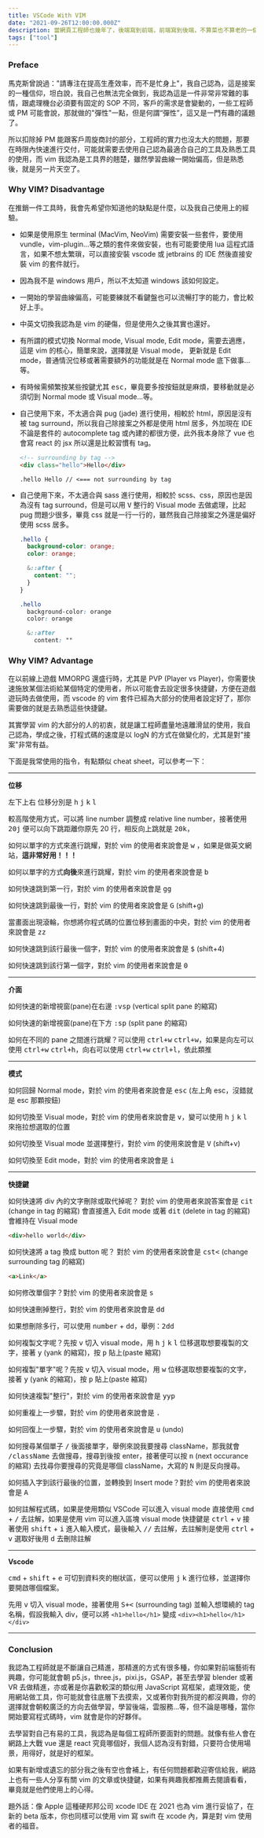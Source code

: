 ```yaml
---
title: VSCode With VIM
date: "2021-09-26T12:00:00.000Z"
description: 當網頁工程師也幾年了，後端寫到前端，前端寫到後端，不算菜也不算老的一個階段，除了自己公司網頁例行的維護及新案子，我也用下班時間兼做接案的工作，算是一種斜槓吧，所以我今天想跟大家聊聊如何增加自己的工作效率這議題，這篇會著重在我使用 vim 與 VSCode，<del>雖然我本身是比較常使用 Jetbrains 的 IDE 啦😅，畢竟我有時需要寫到後端的 database，這時 VSCode 就顯得比較不方便一點，但是不得不說 VSCode 是一個很棒的 editor，我小案子還是滿喜歡使用它的️🙃。</del>，目前已全改用 VSCode 來進行開發，資料庫 GUI 使用 tableplus（需付費，若不想付費可以使用 Sequel Pro），專案上近期都是需要在遠端主機開發居多，VSCode 在這方面實在是做得很好。
tags: ["tool"]
---
```


### Preface

馬克斯曾說過："請專注在提高生產效率，而不是忙身上"，我自己認為，這是接案的一種信仰，坦白說，我自己也無法完全做到，我認為這是一件非常非常難的事情，跟處理機台必須要有固定的 SOP 不同，客戶的需求是會變動的，一些工程師或 PM 可能會說，那就做的"彈性"一點，但是何謂“彈性”，這又是一門有趣的議題了。

所以扣除掉 PM 能跟客戶周旋商討的部分，工程師的實力也沒太大的問題，那要在時限內快速進行交付，可能就需要去使用自己認為最適合自己的工具及熟悉工具的使用，而 vim 我認為是工具界的翹楚，雖然學習曲線一開始偏高，但是熟悉後，就是另一片天空了。

### Why VIM? Disadvantage

在推銷一件工具時，我會先希望你知道他的缺點是什麼，以及我自己使用上的經驗。

- 如果是使用原生 terminal (MacVim, NeoVim) 需要安裝一些套件，要使用 vundle，vim-plugin...等之類的套件來做安裝，也有可能要使用 lua 這程式語言，如果不想太繁瑣，可以直接安裝 vscode 或 jetbrains 的 IDE 然後直接安裝 vim 的套件就行。
- 因為我不是 windows 用戶，所以不太知道 windows 該如何設定。
- 一開始的學習曲線偏高，可能要練就不看鍵盤也可以流暢打字的能力，會比較好上手。
- 中英文切換我認為是 vim 的硬傷，但是使用久之後其實也還好。
- 有所謂的模式切換 Normal mode, Visual mode, Edit mode，需要去適應，這是 vim 的核心，簡單來說，選擇就是 Visual mode， 更新就是 Edit mode，普通情況位移或著需要額外的功能就是在 Normal mode 底下做事...等。
- 有時候需頻繁按某些按鍵尤其 <kbd>esc</kbd>，畢竟要多按按鈕就是麻煩，要移動就是必須切到 Normal mode 或 Visual mode...等。
- 自己使用下來，不太適合與 pug (jade) 進行使用，相較於 html，原因是沒有被 tag surround，所以我自己除接案之外都是使用 html 居多，外加現在 IDE 不論是套件的 autocomplete tag 或內建的都很方便，此外我本身除了 vue 也會寫 react 的 jsx 所以還是比較習慣有 tag。

  ```html
  <!-- surrounding by tag -->
  <div class="hello">Hello</div>
  ```

  ```jade
  .hello Hello // <=== not surrounding by tag
  ```

- 自己使用下來，不太適合與 sass 進行使用，相較於 scss、css，原因也是因為沒有 tag surround，但是可以用 <kbd>V</kbd> 整行的 Visual mode 去做處理，比起 pug 問題少很多，畢竟 css 就是一行一行的，雖然我自己除接案之外還是偏好使用 scss 居多。

  ```scss
  .hello {
    background-color: orange;
    color: orange;

    &::after {
      content: "";
    }
  }
  ```

  ```scss
  .hello
    background-color: orange
    color: orange

    &::after
      content: ""
  ```

### Why VIM? Advantage

在以前線上遊戲 MMORPG 還盛行時，尤其是 PVP (Player vs Player)，你需要快速施放某個法術給某個特定的使用者，所以可能會去設定很多快捷鍵，方便在遊戲遊玩時去做使用，而 vscode 的 vim 套件已經為大部分的使用者設定好了，那你需要做的就是去熟悉這些快捷鍵。

其實學習 vim 的大部分的人的初衷，就是讓工程師盡量地遠離滑鼠的使用，我自己認為，學成之後，打程式碼的速度是以 logN 的方式在做變化的，尤其是對"接案"非常有益。

下面是我常使用的指令，有點類似 cheat sheet，可以參考一下：

---

**位移**

左下上右 位移分別是 <kbd>h</kbd> <kbd>j</kbd> <kbd>k</kbd> <kbd>l</kbd>

較高階使用方式，可以將 line number 調整成 relative line number，接著使用 <kbd>20j</kbd> 便可以向下跳距離你原先 20 行，相反向上跳就是 <kbd>20k</kbd>，

如何以單字的方式來進行跳耀，對於 vim 的使用者來說會是 <kbd>w</kbd> ，如果是做英文網站，**這非常好用！！！**

如何以單字的方式**向後**來進行跳耀，對於 vim 的使用者來說會是 <kbd>b</kbd>

如何快速跳到第一行，對於 vim 的使用者來說會是 <kbd>gg</kbd>

如何快速跳到最後一行，對於 vim 的使用者來說會是 <kbd>G</kbd> (shift+g)

當畫面出現滾輪，你想將你程式碼的位置位移到畫面的中央，對於 vim 的使用者來說會是 <kbd>zz</kbd>

如何快速跳到該行最後一個字，對於 vim 的使用者來說會是 <kbd>$</kbd> (shift+4)

如何快速跳到該行第一個字，對於 vim 的使用者來說會是 <kbd>0</kbd>

---

**介面**

如何快速的新增視窗(pane)在右邊 <kbd>:vsp</kbd> (vertical split pane 的縮寫)

如何快速的新增視窗(pane)在下方 <kbd>:sp</kbd> (split pane 的縮寫)

如何在不同的 pane 之間進行跳耀？可以使用 <kbd>ctrl+w</kbd> <kbd>ctrl+w</kbd>，如果是向左可以使用 <kbd>ctrl+w</kbd> <kbd>ctrl+h</kbd>，向右可以使用 <kbd>ctrl+w</kbd> <kbd>ctrl+l</kbd>，依此類推

---

**模式**

如何回歸 Normal mode，對於 vim 的使用者來說會是 <kbd>esc</kbd> (左上角 esc，沒錯就是 esc 那顆按鈕)

如何切換至 Visual mode，對於 vim 的使用者來說會是 <kbd>v</kbd>，變可以使用 <kbd>h</kbd> <kbd>j</kbd> <kbd>k</kbd> <kbd>l</kbd> 來拖拉想選取的位置

如何切換至 Visual mode 並選擇整行，對於 vim 的使用來說會是 <kbd>V</kbd> (shift+v)

如何切換至 Edit mode，對於 vim 的使用者來說會是 <kbd>i</kbd>

---

**快捷鍵**

如何快速將 div 內的文字刪除或取代掉呢？ 對於 vim 的使用者來說答案會是 <kbd>cit</kbd> (change in tag 的縮寫) 會直接進入 Edit mode
或著 <kbd>dit</kbd> (delete in tag 的縮寫) 會維持在 Visual mode

```html
<div>hello world</div>
```

如何快速將 a tag 換成 button 呢？ 對於 vim 的使用者來說會是 <kbd>cst<</kbd> (change surrounding tag 的縮寫)

```html
<a>Link</a>
```

如何修改單個字？對於 vim 的使用者來說會是 <kbd>s</kbd>

如何快速刪掉整行，對於 vim 的使用者來說會是 <kbd>dd</kbd>

如果想刪除多行，可以使用 <kbd>number</kbd> + <kbd>dd</kbd>，舉例：<kbd>2dd</kbd>

如何複製文字呢？先按 <kbd>v</kbd> 切入 visual mode，用 <kbd>h</kbd> <kbd>j</kbd> <kbd>k</kbd> <kbd>l</kbd> 位移選取想要複製的文字，接著 <kbd>y</kbd> (yank 的縮寫)，按 <kbd>p</kbd> 貼上(paste 縮寫)

如何複製"單字"呢？先按 <kbd>v</kbd> 切入 visual mode，用 <kbd>w</kbd> 位移選取想要複製的文字，接著 <kbd>y</kbd> (yank 的縮寫)，按 <kbd>p</kbd> 貼上(paste 縮寫)

如何快速複製"整行"，對於 vim 的使用者來說會是 <kbd>yyp</kbd>

如何重複上一步驟，對於 vim 的使用者來說會是 <kbd>.</kbd>

如何回復上一步驟，對於 vim 的使用者來說會是 <kbd>u</kbd> (undo)

如何搜尋某個單子 <kbd>/</kbd> 後面接單字，舉例來說我要搜尋 className，那我就會 <kbd>/className</kbd> 去做搜尋，搜尋到後按 enter，接著便可以按 <kbd>n</kbd> (next occurance 的縮寫) 去找尋你要搜尋的究竟是哪個 className，大寫的 <kbd>N</kbd> 則是反向搜尋。

如何插入字到該行最後的位置，並轉換到 Insert mode？對於 vim 的使用者來說會是 <kbd>A</kbd>

如何註解程式碼，如果是使用類似 VSCode 可以進入 visual mode 直接使用 <kbd>cmd</kbd> + <kbd>/</kbd> 去註解，如果是使用 vim 可以進入區塊 visual mode 快捷鍵是 <kbd>ctrl</kbd> + <kbd>v</kbd> 接著使用 <kbd>shift</kbd> + <kbd>i</kbd> 進入輸入模式，最後輸入 <kbd>//</kbd> 去註解，去註解則是使用 <kbd>ctrl</kbd> + <kbd>v</kbd> 選取好後用 <kbd>d</kbd> 去刪除註解

---

**Vscode**

<kbd>cmd</kbd> + <kbd>shift</kbd> + <kbd>e</kbd> 可切到資料夾的樹狀區，便可以使用 <kbd>j</kbd> <kbd>k</kbd> 進行位移，並選擇你要開啟哪個檔案。

先用 <kbd>v</kbd> 切入 visual mode，接著使用 <kbd>S+<</kbd> (surrounding tag) 並輸入想環繞的 tag 名稱，假設我輸入 div，便可以將 `<h1>hello</h1>` 變成 `<div><h1>hello</h1></div>`

---

### Conclusion

我認為工程師就是不斷讓自己精進，那精進的方式有很多種，你如果對前端藝術有興趣，你可能就會朝 p5.js，three.js，pixi.js，GSAP，甚至去學習 blender 或著 VR 去做精進，亦或著是你喜歡較深的類似用 JavaScript 寫框架，處理效能，使用網站做工具，你可能就會往底層下去摸索，又或著你對我所提的都沒興趣，你的選擇就會朝較廣泛的方向去做學習，學習後端，雲服務...等，但不論是哪種，當你開始要寫程式碼時，vim 就會是你的好夥伴。

去學習對自己有易的工具，我認為是每個工程師所要面對的問題。就像有些人會在網路上大戰 vue 還是 react 究竟哪個好，我個人認為沒有對錯，只要符合使用場景，用得好，就是好的框架。

如果有新增或遺忘的部分我之後有空也會補上，有任何問題都歡迎寄信給我，網路上也有一些人分享有關 vim 的文章或快捷鍵，如果有興趣我都推薦去閱讀看看，畢竟就是他們使用上的心得。

題外話：像 Apple 這種硬邦邦公司 xcode IDE 在 2021 也為 vim 進行妥協了，在新的 beta 版本，你也同樣可以使用 vim 寫 swift 在 xcode 內，算是對 vim 使用者的福音。
